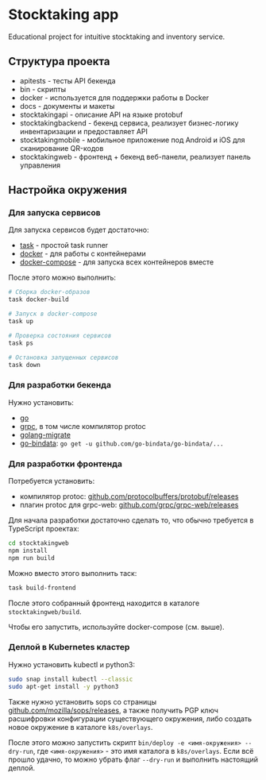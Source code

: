 # Stocktaking app

Educational project for intuitive stocktaking and inventory service.

## Структура проекта

* apitests - тесты API бекенда
* bin - скрипты
* docker - используется для поддержки работы в Docker
* docs - документы и макеты
* stocktakingapi - описание API на языке protobuf
* stocktakingbackend - бекенд сервиса, реализует бизнес-логику инвентаризации и предоставляет API
* stocktakingmobile - мобильное приложение под Android и iOS для сканирование QR-кодов
* stocktakingweb - фронтенд + бекенд веб-панели, реализует панель управления

## Настройка окружения

### Для запуска сервисов

Для запуска сервисов будет достаточно:

* [task](https://taskfile.org/#/installation) - простой task runner
* [docker](https://docs.docker.com/install) - для работы с контейнерами
* [docker-compose](https://docs.docker.com/compose/install/) - для запуска всех контейнеров вместе

После этого можно выполнить:

```bash
# Сборка docker-образов
task docker-build

# Запуск в docker-compose
task up

# Проверка состояния сервисов
task ps

# Остановка запущенных сервисов
task down
```

### Для разработки бекенда

Нужно установить:

* [go](https://github.com/golang/go/wiki/Ubuntu)
* [grpc](https://grpc.io/docs/quickstart/go.html), в том числе компилятор protoc
* [golang-migrate](https://github.com/golang-migrate/migrate)
* [go-bindata](https://github.com/jteeuwen/go-bindata): `go get -u github.com/go-bindata/go-bindata/...`

### Для разработки фронтенда

Потребуется установить:

* компилятор protoc: [github.com/protocolbuffers/protobuf/releases](https://github.com/protocolbuffers/protobuf/releases)
* плагин protoc для grpc-web: [github.com/grpc/grpc-web/releases](https://github.com/grpc/grpc-web/releases)

Для начала разработки достаточно сделать то, что обычно требуется в TypeScript проектах:

```bash
cd stocktakingweb
npm install
npm run build
```

Можно вместо этого выполнить таск:

```bash
task build-frontend
```

После этого собранный фронтенд находится в каталоге `stocktakingweb/build`.

Чтобы его запустить, используйте docker-compose (см. выше).

### Деплой в Kubernetes кластер

Нужно установить kubectl и python3:

```bash
sudo snap install kubectl --classic
sudo apt-get install -y python3
```

Также нужно установить sops со страницы [github.com/mozilla/sops/releases](https://github.com/mozilla/sops/releases), а также получить PGP ключ расшифровки конфигурации существующего окружения, либо создать новое окружение в каталоге `k8s/overlays`.

После этого можно запустить скрипт `bin/deploy -e <имя-окружения> --dry-run`, где `<имя-окружения>` - это имя каталога в `k8s/overlays`. Если всё прошло удачно, то можно убрать флаг `--dry-run` и выполнить настоящий деплой.
